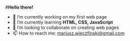 #**Hello there!**

- 🔭 I’m currently working on my first web page
- 🌱 I’m currently learning **HTML, CSS, JavaScript**
- 👯 I’m looking to collaborate on creating web pages
- 📫 How to reach me: mariusz.wieczfinski@gmail.com
